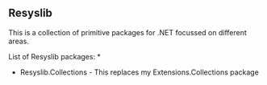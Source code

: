 
## Resyslib
This is a collection of primitive packages for .NET focussed on different areas.

List of Resyslib packages:
* 
* Resyslib.Collections - This replaces my Extensions.Collections package